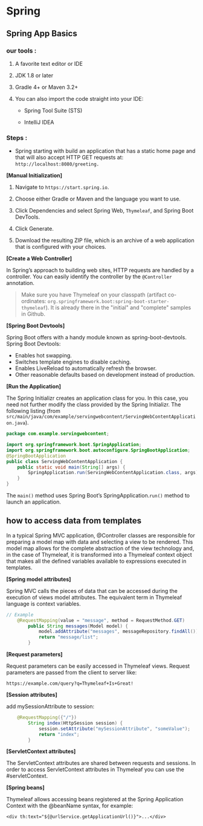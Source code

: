 # Spring

## Spring App Basics

### our tools : 

1. A favorite text editor or IDE

2. JDK 1.8 or later

3. Gradle 4+ or Maven 3.2+

4. You can also import the code straight into your IDE:

   - Spring Tool Suite (STS)

   - IntelliJ IDEA


### Steps :

* Spring starting with build an application that has a static home page and that will also accept HTTP GET requests at: `http://localhost:8080/greeting.`

**[Manual Initialization]**

1. Navigate to `https://start.spring.io`.

2. Choose either Gradle or Maven and the language you want to use.

3. Click Dependencies and select Spring Web, `Thymeleaf`, and Spring Boot DevTools.

4. Click Generate.

5. Download the resulting ZIP file, which is an archive of a web application that is configured with your choices.

**[Create a Web Controller]**

In Spring’s approach to building web sites, HTTP requests are handled by a controller. You can easily identify the controller by the `@Controller` annotation.

> Make sure you have Thymeleaf on your classpath (artifact co-ordinates: `org.springframework.boot:spring-boot-starter-thymeleaf`). It is already there in the "initial" and "complete" samples in Github.

**[Spring Boot Devtools]**

Spring Boot offers with a handy module known as spring-boot-devtools. Spring Boot Devtools:

- Enables hot swapping.
- Switches template engines to disable caching.
- Enables LiveReload to automatically refresh the browser.
- Other reasonable defaults based on development instead of production.

**[Run the Application]**

The Spring Initializr creates an application class for you. In this case, you need not further modify the class provided by the Spring Initializr. The following listing (from `src/main/java/com/example/servingwebcontent/ServingWebContentApplication.java`).

```java
package com.example.servingwebcontent;

import org.springframework.boot.SpringApplication;
import org.springframework.boot.autoconfigure.SpringBootApplication;
@SpringBootApplication
public class ServingWebContentApplication {
    public static void main(String[] args) {
        SpringApplication.run(ServingWebContentApplication.class, args);
    }
}
```

The `main()` method uses Spring Boot’s SpringApplication.`run()` method to launch an application.

## how to access data from templates

In a typical Spring MVC application, @Controller classes are responsible for preparing a model map with data and selecting a view to be rendered. This model map allows for the complete abstraction of the view technology and, in the case of Thymeleaf, it is transformed into a Thymeleaf context object that makes all the defined variables available to expressions executed in templates.

**[Spring model attributes]**

Spring MVC calls the pieces of data that can be accessed during the execution of views model attributes. The equivalent term in Thymeleaf language is context variables.

```java
// Example
    @RequestMapping(value = "message", method = RequestMethod.GET)
        public String messages(Model model) {
            model.addAttribute("messages", messageRepository.findAll());
            return "message/list";
        }
```

**[Request parameters]**

Request parameters can be easily accessed in Thymeleaf views. Request parameters are passed from the client to server like:

`https://example.com/query?q=Thymeleaf+Is+Great!`

**[Session attributes]**

add mySessionAttribute to session:

```java
    @RequestMapping({"/"})
        String index(HttpSession session) {
            session.setAttribute("mySessionAttribute", "someValue");
            return "index";
        }
```

**[ServletContext attributes]**

The ServletContext attributes are shared between requests and sessions. In order to access ServletContext attributes in Thymeleaf you can use the #servletContext.

**[Spring beans]**

Thymeleaf allows accessing beans registered at the Spring Application Context with the @beanName syntax, for example:

`<div th:text="${@urlService.getApplicationUrl()}">...</div>`
